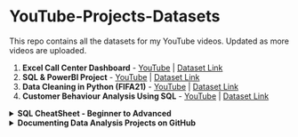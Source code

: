 # YouTube-Projects-Datasets
This repo contains all the datasets for my YouTube videos. Updated as more videos are uploaded.

1. **Excel Call Center Dashboard** - [YouTube](https://youtu.be/VJVuDbIRWAc) | [Dataset Link](https://github.com/Irene-arch/YouTube-Projects-Datasets/blob/main/Human%20Resources.csv)
2. **SQL & PowerBI Project** - [YouTube](https://youtu.be/PzyZI9uLXvY) | [Dataset Link](https://github.com/Irene-arch/YouTube-Projects-Datasets/blob/main/Human%20Resources.csv)
3. **Data Cleaning in Python (FIFA21)** - [YouTube](https://youtu.be/7mYbrpfAU6k) | [Dataset Link](https://github.com/Irene-arch/YouTube-Projects-Datasets/blob/main/fifa21%20raw%20data%20v2.csv)
4. **Customer Behaviour Analysis Using SQL** - [YouTube](https://youtu.be/lHR1_j8DYFA) | [Dataset Link](https://github.com/Irene-arch/YouTube-Projects-Datasets/blob/main/Dannys%20Diner%20Template.sql)


<details close>
  <summary> <b> SQL CheatSheet - Beginner to Advanced </b> </summary>
  <br>
  
**Create a table**
```sql
CREATE TABLE table_name(
  column_a datatype,
  column_b datatype,
  column_c datatype
);
```
**RENAME A COLUMN**

```sql
ALTER TABLE table_name
RENAME COLUMN old_name TO new_name;
```

**Extract the last two characters from a string**
  
  ```sql
RIGHT('sports',2)
```

**Join 2 columns using a space**

```sql
SELECT concat(first_name, ' ', last_name) AS full_name
FROM employees;
```

## PRIMARY KEYS

- Need to be defined on columns that don't accept duplicate or null values.
- Are time-invariant, meaning that they must hold for the current data in the table – but also for any future data that the table might hold. Choose columns where values will always be unique and not null.
  
### Specifying Primary Keys

```sql
CREATE TABLE products (
product_no integer UNIQUE NOT NULL,
name text,
price numeric
);
```

```sql
CREATE TABLE products (
product_no integer PRIMARY KEY,
name text,
price numeric
);
```

If you want to designate more than one column as the primary key. That's still only one primary key, it is just formed by the combination of two columns. Primary keys consist of as few columns as possible.

```sql
CREATE TABLE example (
a integer,
b integer,
c integer,
PRIMARY KEY (a, c)
);
```

Adding a primary key to an existing table

```sql
ALTER TABLE table_name
ADD CONSTRAINT some_name PRIMARY KEY (column_name)
```

### SURROGATE KEYS

- They are sort of an artificial primary key.
- They are not based on a native column in your data, but on a column that just exists for the sake of having a primary key. For example 'id' column that auto increments
- They provide a simple non meaningful value that can be used as a primary key to uniquely identify each record in a table.
- If you try to specify an 'id' that already exists, the primary key constraint will prevent you from doing so.

**Adding a surrogate key with serial data type**

```sql
ALTER TABLE cars
ADD COLUMN id serial PRIMARY KEY;
INSERT INTO cars
VALUES ('Volkswagen','Blitz','black');
```

**Another strategy is combining 2 columns into one**
First add a new column and then update the column by concatenating two existing columns.

```sql
ALTER TABLE table_name
ADD COLUMN column_c varchar(256);

UPDATE table_name
SET column_c = CONCAT(column_a, column_b);
ALTER TABLE table_name
ADD CONSTRAINT pk PRIMARY KEY (column_c);
```

### FOREIGN KEYS

- Designated columns that point to a primary key of another table.
- It is not necessarily an actual key, because duplicates and "NULL" values are allowed.

**Restrictions of Foreign Keys**

- The domain and the data type must be the same as one of the primary keys.
- Each value of the foreign key must exist in the primary key of the other table. This is the actual foreign key constraint, also called "referential integrity"

First, we create a "manufacturers" table with a primary key called "name". Then we create a table "cars", that also has a primary key, called "model". 

```sql
CREATE TABLE manufacturers (
name varchar(255) PRIMARY KEY);

INSERT INTO manufacturers
VALUES ('Ford'), ('VW'), ('GM');

CREATE TABLE cars (
model varchar(255) PRIMARY KEY,
manufacturer_name varchar(255) REFERENCES manufacturers (name));
```

As each car is produced by a certain manufacturer, it makes sense to also add a foreign key to this table. We do that by writing the "REFERENCES" keyword, followed by the referenced table and its primary key in brackets. From now on, only cars with valid and existing manufacturers may be entered into that table. Trying to enter models with manufacturers that are not yet stored in the "manufacturers" table won't be possible, thanks to the foreign key constraint.

**Specifying foreign keys to existing tables**

The syntax for adding foreign keys to existing tables is the same as the one for adding primary keys and unique constraints.

```sql
ALTER TABLE a
ADD CONSTRAINT a_fkey FOREIGN KEY (b_id) REFERENCES b (id);
```

**Update columns of a table based on values in another table**

```sql
UPDATE table_a
SET column_to_update = table_b.column_to_update_from
FROM table_b
WHERE condition1 AND condition2 AND ...;
```

### REFERENTIAL INTEGRITY

- A record referencing another record in another table must always refer to an existing record.
- A record referencing another table must refer to an existing record in that table.
- It is a constrant specified between two tables and is enforced through foreign keys

Referential integrity can be violated in two ways:
- If a record in table B that is referenced from a record in table A is deleted.
- If a record in table A referencing a non-existing record from table B is inserted.

Trying to do any of these will make SQL throw an error. However you can also specify what you want to be done in case of a violation. For example:
By default, the "ON DELETE NO ACTION" keyword is automatically appended to a foreign key definition.

```sql
CREATE TABLE a (
id integer PRIMARY KEY,
column_a varchar(64),
...,
b_id integer REFERENCES b (id) ON DELETE NO ACTION
);
```

This means that if you try to delete a record in table B which is referenced from table A, the system will throw an error.

There's the "CASCADE" option, which will first allow the deletion of the record in table B, and then will automatically delete all referencing records in table A. So that deletion is cascaded.

```sql
CREATE TABLE a (
id integer PRIMARY KEY,
column_a varchar(64),
...,
b_id integer REFERENCES b (id) ON DELETE CASCADE
);
```

**Other options**

ON DELETE...
1. ...NO ACTION: Throw an error
2. ...CASCADE: Delete all referencing records
3. ...RESTRICT: Throw an error
4. ...SET NULL: Set the referencing column to NULL. It will set the value of the foreign key for this record to "NULL"
5. ...SET DEFAULT: Set the referencing column to its default value. Only works if you have specified a default value for a column. It automatically changes the referencing column to a certain default value if the referenced record is deleted.

Altering a key constraint doesn't work with ALTER COLUMN. Instead, you have to DROP the key constraint and then ADD a new one with a different ON DELETE behavior.
For deleting constraints, though, you need to know their name. This information is also stored in information_schema.

## DATABASE DESIGN

### How should we organise and manage data?

1. Schemas - How should my data be logically organised?
2. Normalization - should my data have minimal dependency and redundancy?
3. Views - What joins will be done most often?
4. Access control - should all users of the data have the same level of access?
5. DBMS - how do I pick between all the SQL and NoSQL options?

### Approaches to processing data

They help define the way data is going to flow, be structured and stored.

- OLTP - Online Transaction Processing
- OLAP - Online Analytical Processing

| |OLTP Tasks|OLAP Tasks|
|----|----|----|
|*Purpose*|Support daily transactions|report and analyse data|
|*Design*|application-oriented|subject-oriented|
|*Data*|up to date, operational|consolidated, historical|
|*Size*|snapshot, gigabytes|archive, terabytes|
|*Queries*|simple transactions and frequent updates|complex, aggregate queries & limited updates|
|*Users*|thousands|hundreds|
| |**Example**| |
| |Find the price of a book|Calculate books with the best profit margin|
| |Update latest customer transaction|Find most loyal customers|
| |Keep track of employee hours|Decide employee of the month|
| |Focus on supporting day to day operations|Focus on business decision making|

![image](https://github.com/Irene-arch/YouTube-Projects-Datasets/assets/56026296/04693a87-9bcb-4eff-b704-612b4cf8aeb6)

OLAP and OLTP systems work together; in fact, they need each other. OLTP data is usually stored in an operational database that is pulled and cleaned to create an OLAP data warehouse. Without transactional data, no analyses can be done in the first place. Analyses from OLAP systems are used to inform business practices and day-to-day activity, thereby influencing the OLTP databases.

### Storing Data

1. Structured data - 
Follows a schema
Defined data types & relationships
_e.g., SQL, tables in a relational database _

2. Unstructured data - 
Schemaless
Makes up most of data in the world
e.g., photos, chat logs, MP3

3. Semi-structured data - 
Does not follow larger schema
Self-describing structure
e.g., NoSQL, XML, JSON

### Data warehouses

Optimized for read-only analytics. They combine data from multiple sources and use massively parallel processing for faster queries. In their database design, they typically use dimensional modeling and a denormalized schema. 
- Optimized for analytics - OLAP
- Organized for reading/aggregating data
- Usually read-only
- Contains data from multiple sources
- Massively Parallel Processing (MPP)
- Typically uses a denormalized schema and dimensional modeling

### Data marts
- Subset of data warehouses
- Dedicated to a specific topic

### Data lakes
- Store all types of data at a lower cost: e.g., raw, operational databases, IoT device logs, real-time, relational and non-relational
- Retains all data and can take up petabytes
- Schema-on-read as opposed to schema-on-write
- Need to catalog data otherwise becomes a data swamp
- Run big data analytics using services such as Apache Spark and Hadoop
- Useful for deep learning and data discovery because activities require so much data

## Database Design

- Determines how data is logically stored. How is data going to be read and updated?
- Uses database models: high-level specifications for database structure. Most popular: relational model. Some other options: NoSQL models, object-oriented model, network model
- Uses schemas: blueprint of the database. Defines tables, fields, relationships, indexes, and views. When inserting data in relational databases, schemas must be respected

The first step to database design is data modeling. This is the abstract design phase, where we define a data model for the data to be stored. There are three levels to a data model: 
1. A conceptual data model describes what the database contains, such as its entities, relationships, and attributes. Tools: data structure diagrams, e.g., entity-relational diagrams and UML diagrams.
2. A logical data model decides how these entities and relationships map to tables. Tools: database models and schemas, e.g., relational model and star schema.
3. A physical data model looks at how data will be physically stored at the lowest level of abstraction. Tools: partitions, CPUs, indexes, backup systems and tablespaces.

These three levels of a data model ensure consistency and provide a plan for implementation and use.

### Dimensional Modelling

Dimensional modeling is an adaptation of the relational model specifically for data warehouses. It's optimized for OLAP type of queries that aim to analyze rather than update. To do this, it uses the star schema. Tends to be easy to interpret and extend.

**Elements**

Dimensional models are made up of two types of tables: fact and dimension tables. What the fact table holds is decided by the business use-case. It contains records of a key metric, and this metric changes often. Fact tables also hold foreign keys to dimension tables. Dimension tables hold descriptions of specific attributes and these do not change as often. 

Fact tables
- Decided by business use-case
- Holds records of a metric
- Changes regularly
- Connects to dimensions via foreign keys

Dimension tables
- Holds descriptions of attributes
- Does not change as often

### Star Schema

The star schema is the simplest form of the dimensional model. Some use the terms "star schema" and "dimensional model" interchangeably. The star schema is made up of two tables: fact and dimension tables. Fact tables hold records of metrics that are described further by dimension tables. The snowflake schema is an extension of the star schema. The star schema extends one dimension, while the snowflake schema extends over more than one dimension. This is because the dimension tables are normalized.

### Normalization

Normalization is a technique that divides tables into smaller tables and connects them via relationships. The goal is to reduce redundancy and increase data integrity. The basic idea is to identify repeating groups of data and create new tables for them. Normalization ensures better data integrity
1. Enforces data consistency - Must respect naming conventions because of referential integrity, e.g.,'California', not 'CA' or'california'
2. Safer updating, removing, and inserting. Less data redundancy = less records to alter
3. Easier to redesign by extending. Smaller tables are easier to extend than larger tables

### Normal forms (NF)
Ordered from least to most normalized:
- First normal form (1NF)
- Second normal form (2NF)
- Third normal form (3NF)
- Elementary key normal form (EKNF)
- Boyce-Codd normal form (BCNF)
- Fourth normal form (4NF)
- Essential tuple normal form (ETNF)
- Fifth normal form (5NF)
- Domain-key Normal Form (DKNF)
- Sixth normal form (6NF)

### 1NF Rules
- Each record must be unique - no duplicate rows.
- Each cell must hold one value.

### 2NF Rules
- Must satisfy 1NF AND If primary key is one column then automatically satisfies 2NF
- If there is a composite primary key then each non-key column must be dependent on all the keys.

### 3NF Rules
- Satisfies 2NF
- Doesn't allow transitive dependencies. This means that non-primary key columns can't depend on other non-primary key columns.

A database that isn't normalized enough is prone to three types of anomaly errors: update, insertion, and deletion. An update anomaly is a data inconsistency caused by data redundancy when updating. An insertion anomaly is when you're unable to add a new record due to missing attributes. The dependency between columns in the same table unintentionally restricts what can be inserted into the table. Deletion anomaly happens when you delete a record and unintentionally delete other data.

## Database Views

Virtual table that is not part of the physical schema
- Query, not data, is stored in memory
- Data is aggregated from data in tables
- Can be queried like a regular database table
- No need to retype common queries or alter schemas

SYNTAX

```sql
CREATE VIEW view_name AS
SELECT col1, col2
FROM table_name
WHERE condition;
```

You can query it as you would a normal table. It's important to keep track of the views in your database. To get all the views in your database, you can run a query on the INFORMATION_SCHEMA.views table. Note that this command is specific to PostgreSQL.

```sql
--- include system views
SELECT * FROM INFORMATION_SCHEMA.views;

--- exclude system views
SELECT * FROM information_schema.views
WHERE table_schema NOT IN ('pg_catalog','information_schema');
```

### Benefits of views
- Doesn't take up storage
- A form of access control. Hide sensitive columns and restrict what user can see
- Masks complexity of queries. Useful for highly normalized schema

### Granting and revoking access to a view

```sql
GRANT privilege(s) or REVOKE privilege(s)
ON object
TO role or FROM role
```

- Privileges: SELECT , INSERT , UPDATE , DELETE , etc
- Objects: table, view, schema, etc
- Roles: a database user or a group of database users

The update privilege on an object called ratings is being granted to public. PUBLIC is a SQL term that encompasses all users. All users can now use the UPDATE command on the ratings object.

```sql
GRANT UPDATE ON ratings TO PUBLIC;
```

The user db_user will no longer be able to INSERT on the object films.

```sql
REVOKE INSERT ON films FROM db_user;
````

### Updating a view

Not all views are updatable. However a view can be updated if:

- View is made up of one table
- Doesn't use a window or aggregate function

`UPDATE films SET kind = 'Dramatic' WHERE kind = 'Drama';`

Generally, avoid modifying data through views. It's usually a good idea to use views for read-only purposes only.

Dropping a view is straightforward with the DROP command. There are two useful parameters to know about: CASCADE and RESTRICT. Sometimes there are SQL objects that depend on views. For example, it's not unusual for views to build off of other views in larger databases. The RESTRICT parameter is the default and returns an error when you try to drop a view that other objects depend on. The CASCADE parameter will drop the view and any object that depends on that view.

`DROP VIEW view_name [ CASCADE | RESTRICT ];`

### Redefining a view

Say you want to change the query a view is defined by. To do this, you can use the CREATE OR REPLACE command. If a view_name exists, it is replaced by the new_query specified. However, there are limitations to this. The new query must generate the same column names, column order, and column data types as the existing query. The column output may be different, as long as those conditions are met. New columns may be added at the end. If this criteria can't be met, the solution is to drop the existing view and create a new one.

`CREATE OR REPLACE VIEW view_name AS new_query`

### [Altering a view](https://www.postgresql.org/docs/9.2/sql-alterview.html)

The auxiliary properties of a view can be altered. This includes changing the name, owner, and schema of a view.

### Materialised Views

There are 2 types of views: non materialised(normal virtual views) and materialised views(physically materialised).
- Stores the query results not the query. These query results are stored on disk. This means the query becomes precomputed via the view. When you query a materialized view, it accesses the stored query results on the disk, rather than running the query like a non-materialized view and creating a virtual table. Materialized views are refreshed or rematerialized when prompted/scheduled. By refreshed or rematerialized, I mean that the query is run and the stored query results are updated.
- Materialized views are great if you have queries with long execution time. The caveat is the data is only as up-to-date as the last time the view was refreshed. So, you shouldn't use materialized views on data that is being updated often, because then analyses will be run too often on out-of-date data. Materialized views are particularly useful in data warehouses.
- Data warehouses are typically used for OLAP, meaning more for analysis than writing to data.

**When to use materialized views**

- Long running queries
- Underlying query results don't change often
- Data warehouses because OLAP is not write-intensive. Save on computational cost of frequent queries

```sql
CREATE MATERIALIZED VIEW my_mv AS SELECT * FROM existing_table;

REFRESH MATERIALIZED VIEW my_mv;
```

Unlike non-materialized views, you need to manage when you refresh materialized views when you have dependencies.

## DATABASE ROLES & ACCESS CONTROL

Roles are used to manage database access permissions. A role is an entity that can function as a user and/or a group

- Empty role - `CREATE ROLE data_analyst;`

- Roles with some attributes set - `CREATE ROLE intern WITH PASSWORD 'PasswordForIntern' VALID UNTIL '2020-01-01';`

`CREATE ROLE admin CREATEDB;`

`ALTER ROLE admin CREATEROLE;`

The available privileges in PostgreSQL are: SELECT , INSERT , UPDATE , DELETE , TRUNCATE , REFERENCES , TRIGGER , CREATE , CONNECT ,TEMPORARY , EXECUTE , and USAGE

Add a user role to a group role - `GRANT data_analyst TO alex;`

**Benefits**
- Roles live on after users are deleted
- Roles can be created before user accounts
- Save DBAs time

**Pitfalls**
- Sometimes a role gives a specific user too much access. You need to pay attention

### Database Partitioning

When tables grow — we're talking hundreds of gigabytes or even terabytes here — queries tend to become slow. Even when we've set indices correctly, these indices can become so large they don't fit into memory. At a certain point, it can make sense to split a table up into multiple smaller parts. We call the process of doing this 'partitioning'.

**Table Partitioning**

There are two different types of partitioning.
- Vertical Partitioning - Split table even when fully normalized. Splits up a table vertically by its columns
- Horizontal Partitioning - Split the table over the rows.

```sql
CREATE TABLE sales (
  ...
  timestamp DATE NOT NULL
)
PARTITION BY RANGE (timestamp);

CREATE TABLE sales_2019_q1 PARTITION OF sales
  FOR VALUES FROM ('2019-01-01') TO ('2019-03-31');
...
CREATE TABLE sales_2019_q4 PARTITION OF sales
  FOR VALUES FROM ('2019-09-01') TO ('2019-12-31');
CREATE INDEX ON sales ('timestamp');
```

**Pros**
- Indices of heavily-used partitions fit in memory
- Move to specific medium: slower vs. faster
- Used for both OLAP as OLTP

**Cons**
- Partitioning existing table can be a hassle
- Some constraints can not be set eg the primary key.

**SQL DBMS**

- Relational DataBase Management System(RDBMS)
- Based on the relational model of data
- Query language: SQL
- Best option when:Data is structured and unchanging, Data must be consistent

**NoSQL DBMS**
- Less structured
- Document-centered rather than table-centered
- Data doesn’t have to fit into well-defined rows and columns
- Best option when: Rapid growth, No clear schema definitions, Large quantities of data
- Types: key-value store, document store, columnar database, graph database

A key-value database stores combinations of keys and values. The key serves as a unique identifier to retrieve an associated value. Values can be anything from simple objects, like integers or strings, to more complex objects, like JSON structures. They are most frequently used for managing session information in web applications. For example, managing shopping carts for online buyers. An example DBMS is Redis.

Document stores are similar to key-value in that they consist of keys, each corresponding to a value. The difference is that the stored values, referred to as documents, provide some structure and encoding of the managed data. That structure can be used to do more advanced queries on the data instead of just value retrieval. A document database is a great choice for content management applications such as blogs and video platforms. Each entity that the application tracks can be stored as a single document. An example of a document store DBMS is mongoDB.

## CREATING POSTGERSQL DATABASES

By default database names cannot be longer than 31 characters and must start with a letter or underscore. Examples of valid names.

```sql
CREATE DATABASE db_name;
CREATE DATABASE my_db;
CREATE DATABASE_my_db;
```
  </details>


<details close>
  <summary> <b> Documenting Data Analysis Projects on GitHub </b> </summary>
  <br>
  
GitHub is a code hosting platform for version control and collaboration. It lets you and others work together on projects from anywhere.
  - Create a repo for the project and enable ReadMe.
  - Edit the ReadMe file and add various sections.
  - Update the sections with details of the projects including screenshots where appropriate.
  - Highlight the skills gained or demonsrated durign the execution of the project.
  - Draw isight and conclusion.
  - Upload PowerBI or excel file into the rep.
</details>
